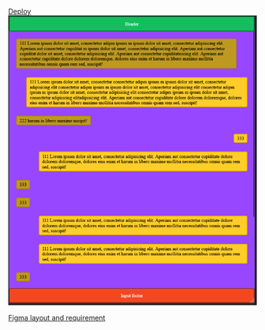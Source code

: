 [Deploy ](https://anti-rakpro.github.io/HidegramSolutions_test)
![img_2.png](img_2.png)

[Figma layout and requirement](https://www.figma.com/file/B5NX0zuAqNwhl7Cyix8JrT)
